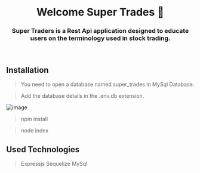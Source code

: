 <h1 align="center">Welcome Super Trades 👋</h1> 



<h3 align="center">Super Traders is a Rest Api application designed to educate users on the terminology used in stock trading. 
</h3>

<br>


## Installation 
> You need to open a database named super_trades in MySql Database.

> Add the database details in the .env.db extension.

![image](https://user-images.githubusercontent.com/88143919/220453979-8391d5dc-2e8e-47e8-a5ee-5e46f1959ac2.png)

> npm install

> node index

## Used Technologies
>Expressjs Sequelize  MySql 


